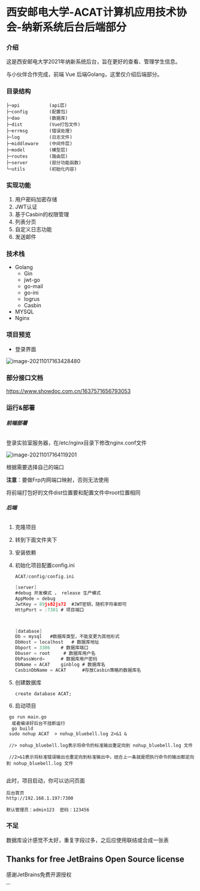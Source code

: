 # 西安邮电大学-ACAT计算机应用技术协会-纳新系统后台后端部分



### 介绍

这是西安邮电大学2021年纳新系统后台，旨在更好的查看、管理学生信息。

与小伙伴合作完成，前端 Vue   后端Golang，这里仅介绍后端部分。



### 目录结构

```shell
├─api	 		(api层)
├─config		(配置包)
├─dao			(数据库)
├─dist			(Vue打包文件)
├─errmsg		(错误处理)
├─log			(日志文件)
├─middleware	(中间件层)  
├─model		    (模型层)
├─routes		(路由层) 
├─server		(部分功能函数)
└─utils			(初始化内容)

```



### 实现功能

1. 用户密码加密存储
2. JWT认证
3. 基于Casbin的权限管理
4. 列表分页
5. 自定义日志功能
6. 发送邮件



### 技术栈

- Golang
  - Gin
  - jwt-go
  - go-mail
  - go-ini
  - logrus
  - Casbin
- MYSQL
- Nginx



### 项目预览

- 登录界面

![image-20211017163428480](https://gitee.com/CJ-cooper6/picgo/raw/master/image-20211017163428480.png)

### 部分接口文档

https://www.showdoc.com.cn/1637571656793053



### 运行&部署

###### **前端部署**

登录实验室服务器，在/etc/nginx目录下修改nginx.conf文件

![image-20211017164119201](https://gitee.com/CJ-cooper6/picgo/raw/master/image-20211017164119201.png)

根据需要选择自己的端口

**注意**：要做Frp内网端口映射，否则无法使用



将前端打包好的文件dist位置要和配置文件中root位置相同



###### **后端**

1. 克隆项目

2. 转到下面文件夹下

3. 安装依赖

4. 初始化项目配置config.ini

   ```go
   ACAT/config/config.ini
   
   [server]
   #debug 开发模式 ， release 生产模式
   AppMode = debug
   JwtKey = 89js82js72	#JWT密钥，随机字符串即可
   HttpPort = :7301	# 项目端口
   
   
   
   [database]
   Db = mysql	#数据库类型，不能变更为其他形式
   DbHost = localhost	# 数据库地址
   Dbport = 3306	# 数据库端口
   Dbuser = root	 # 数据库用户名
   DbPassWord=		# 数据库用户密码
   DbName = ACAT	ginblog # 数据库名
   CasbinDbName = ACAT		#存放Casbin策略的数据库名
   ```

5. 创建数据库

   ```
   create database ACAT;
   ```

   

6. 启动项目

```shell
 go run main.go
  或者编译好后台不挂断运行
  go build
 sudo nohup ACAT  > nohup_bluebell.log 2>&1 &	
 
 //> nohup_bluebell.log表示将命令的标准输出重定向到 nohup_bluebell.log 文件
 
 //2>&1表示将标准错误输出也重定向到标准输出中，结合上一条就是把执行命令的输出都定向到 nohup_bluebell.log 文件
 
```



此时，项目启动，你可以访问页面

```
后台首页
http://192.168.1.197:7300

默认管理员：admin123  密码：123456
```



### 不足

数据库设计感觉不太好，重复字段过多，之后应使用联结或合成一张表



## Thanks for free JetBrains Open Source license

感谢JetBrains免费开源授权

<img src="https://gitee.com/wejectchan/ginblog/raw/master/upload/jet.png" alt="img" style="zoom: 25%;" />

